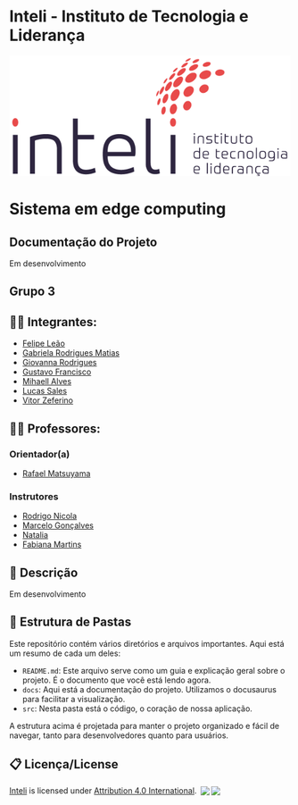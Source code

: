 # Inteli - Instituto de Tecnologia e Liderança 

<p align="center">
<a href= "https://www.inteli.edu.br/"><img src="https://raw.githubusercontent.com/2023M8T2-Inteli/grupo1/main/docs/static/img/inteli.png" alt="Inteli - Instituto de Tecnologia e Liderança" border="0"></a>
</p>

# Sistema em edge computing

## Documentação do Projeto

Em desenvolvimento

## Grupo 3

## :student: Integrantes:
- <a href="https://www.linkedin.com/in/felipe-hm-le%C3%A3o/">Felipe Leão</a> 
- <a href="https://www.linkedin.com/in/gabriela-rodrigues-matias/">Gabriela Rodrigues Matias</a>
- <a href="https://www.linkedin.com/in/giovanna-rodrigues-araujo/">Giovanna Rodrigues</a>
- <a href="https://www.linkedin.com/in/gustavo-pereira1/">Gustavo Francisco</a>
- <a href="https://www.linkedin.com/in/mihaellalves/">Mihaell Alves</a>
- <a href="https://www.linkedin.com/in/lucas-henrique-sales-de-souza/">Lucas Sales</a>
- <a href="https://www.linkedin.com/in/vitor-zeferino/">Vitor Zeferino</a>

## :teacher: Professores:
### Orientador(a) 
- <a href="https://www.linkedin.com/in/rafaelmatsuyama/">Rafael Matsuyama</a>
### Instrutores
- <a href="https://www.linkedin.com/in/rodrigo-mangoni-nicola-537027158/">Rodrigo Nicola</a>
- <a href="https://www.linkedin.com/in/marcelo-gon%C3%A7alves-phd-a550652/">Marcelo Gonçalves</a> 
- <a href="https://www.linkedin.com/in/natalia-k-37a62052/">Natalia</a>
- <a href="https://www.linkedin.com/in/fabiana-martins-de-oliveira-8993b0b2/">Fabiana Martins</a> 

## 📝 Descrição

Em desenvolvimento

## 📁 Estrutura de Pastas

Este repositório contém vários diretórios e arquivos importantes. Aqui está um resumo de cada um deles:

- `README.md`: Este arquivo serve como um guia e explicação geral sobre o projeto. É o documento que você está lendo agora.
- `docs`: Aqui está a documentação do projeto. Utilizamos o docusaurus para facilitar a visualização.
- `src`: Nesta pasta está o código, o coração de nossa aplicação.

A estrutura acima é projetada para manter o projeto organizado e fácil de navegar, tanto para desenvolvedores quanto para usuários.

## 📋 Licença/License

<a rel="cc:attributionURL dct:creator" property="cc:attributionName" href="https://github.com/Inteli-College/2024-2A-T02-EC11-G03">Inteli</a> is licensed under <a href="http://creativecommons.org/licenses/by/4.0/?ref=chooser-v1" target="_blank" rel="license noopener noreferrer" style="display:inline-block;">Attribution 4.0 International</a>. <img style="height:22px!important;margin-left:3px;vertical-align:text-bottom;" src="https://mirrors.creativecommons.org/presskit/icons/cc.svg?ref=chooser-v1"><img style="height:22px!important;margin-left:3px;vertical-align:text-bottom;" src="https://mirrors.creativecommons.org/presskit/icons/by.svg?ref=chooser-v1"><p xmlns:cc="http://creativecommons.org/ns#" xmlns:dct="http://purl.org/dc/terms/"></p>
